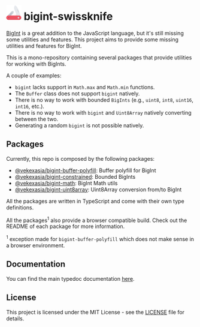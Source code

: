 # <img src=".github/swissknife.svg" height="40"/> bigint-swissknife

[BigInt](https://developer.mozilla.org/en-US/docs/Web/JavaScript/Reference/Global_Objects/BigInt) is a great addition to the JavaScript language, but it's still missing some utilities and features. This project aims to provide some missing utilities and features for BigInt.

This is a mono-repository containing several packages that provide utilities for working with BigInts.

A couple of examples:

- `bigint` lacks support in `Math.max` and `Math.min` functions.
- The `Buffer` class does not support `bigint` natively.
- There is no way to work with bounded `BigInts` (e.g., `uint8`, `int8`, `uint16`, `int16`, etc.).
- There is no way to work with `bigint` and `Uint8Array` natively converting between the two.
- Generating a random `bigint` is not possible natively.

## Packages

Currently, this repo is composed by the following packages:

- [@vekexasia/bigint-buffer-polyfill](./packages/bigint-buffer-polyfill/README.md): Buffer polyfill for BigInt
- [@vekexasia/bigint-constrained](./packages/bigint-constrained/README.md): Bounded BigInts
- [@vekexasia/bigint-math](./packages/bigint-math/README.md): BigInt Math utils
- [@vekexasia/bigint-uint8array](./packages/bigint-uint8array/README.md): Uint8Array conversion from/to BigInt

All the packages are written in TypeScript and come with their own type definitions. 

All the packages<sup>1</sup> also provide a browser compatible build. Check out the README of each package for more information.

<sup>1</sup> exception made for `bigint-buffer-polyfill` which does not make sense in a browser environment.

## Documentation

You can find the main typedoc documentation [here](https://vekexasia.github.io/bigint-swissknife/).

## License

This project is licensed under the MIT License - see the [LICENSE](./LICENSE) file for details.


